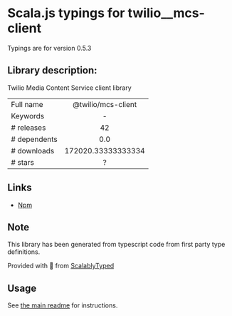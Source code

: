 
# Scala.js typings for twilio__mcs-client

Typings are for version 0.5.3

## Library description:
Twilio Media Content Service client library

|                    |                 |
| ------------------ | :-------------: |
| Full name          | @twilio/mcs-client |
| Keywords           | - |
| # releases         | 42 |
| # dependents       | 0.0 |
| # downloads        | 172020.33333333334 |
| # stars            | ? |

## Links
- [Npm](https://www.npmjs.com/package/%40twilio%2Fmcs-client)
    


## Note
This library has been generated from typescript code from first party type definitions.

Provided with :purple_heart: from [ScalablyTyped](https://github.com/oyvindberg/ScalablyTyped)

## Usage
See [the main readme](../../readme.md) for instructions.


